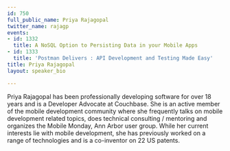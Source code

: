 ```yaml
---
id: 750
full_public_name: Priya Rajagopal
twitter_name: rajagp
events:
- id: 1332
  title: A NoSQL Option to Persisting Data in your Mobile Apps
- id: 1333
  title: 'Postman Delivers : API Development and Testing Made Easy'
title: Priya Rajagopal
layout: speaker_bio

---
```

Priya Rajagopal has been professionally developing software for over 18 years and is a Developer Advocate at Couchbase. She is an active member of the mobile development community where she frequently talks on mobile development related topics, does technical consulting / mentoring and organizes the Mobile Monday, Ann Arbor user group. While her current interests lie with mobile development, she has previously worked on a range of technologies and is a co-inventor on 22 US patents. 